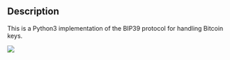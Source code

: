 ## Description
This is a Python3 implementation of the BIP39 protocol for handling Bitcoin keys.

![](https://github.com/gavinbarrett/BIP39_Suite/workflows/Mnemonic%20Generation/badge.svg)
